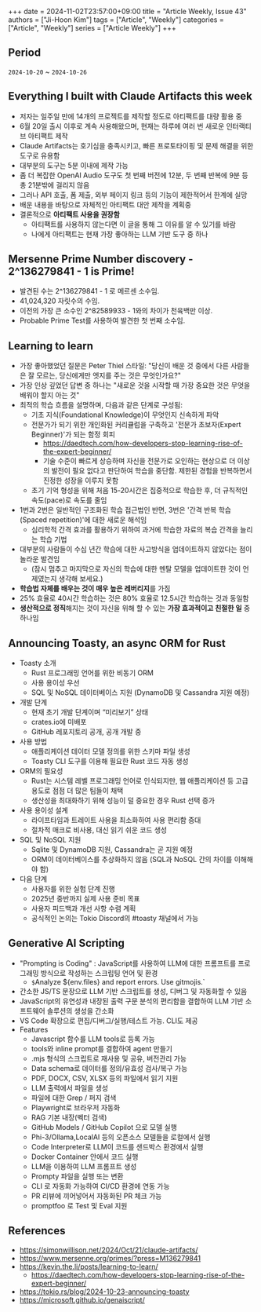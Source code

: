 +++
date = 2024-11-02T23:57:00+09:00
title = "Article Weekly, Issue 43"
authors = ["Ji-Hoon Kim"]
tags = ["Article", "Weekly"]
categories = ["Article", "Weekly"]
series = ["Article Weekly"]
+++

## Period

`2024-10-20` ~ `2024-10-26`

## Everything I built with Claude Artifacts this week

- 저자는 일주일 만에 14개의 프로젝트를 제작할 정도로 아티팩트를 대량 활용 중
- 6월 20일 출시 이후로 계속 사용해왔으며, 현재는 하루에 여러 번 새로운 인터랙티브 아티팩트 제작
- Claude Artifacts는 호기심을 충족시키고, 빠른 프로토타이핑 및 문제 해결을 위한 도구로 유용함
- 대부분의 도구는 5분 이내에 제작 가능
- 좀 더 복잡한 OpenAI Audio 도구도 첫 번째 버전에 12분, 두 번째 반복에 9분 등 총 21분밖에 걸리지 않음
- 그러나 API 호출, 폼 제출, 외부 페이지 링크 등의 기능이 제한적어서 한계에 실망
- 배운 내용을 바탕으로 자체적인 아티팩트 대안 제작을 계획중
- 결론적으로 **아티팩트 사용을 권장함**
  - 아티팩트를 사용하지 않는다면 이 글을 통해 그 이유를 알 수 있기를 바람
  - 나에게 아티팩트는 현재 가장 좋아하는 LLM 기반 도구 중 하나

## Mersenne Prime Number discovery - 2^136279841 - 1 is Prime!

- 발견된 수는 2^136279841 - 1 로 메르센 소수임.
- 41,024,320 자릿수의 수임.
- 이전의 가장 큰 소수인 2^82589933 - 1와의 차이가 천육백만 이상.
- Probable Prime Test를 사용하여 발견한 첫 번째 소수임.

## Learning to learn

- 가장 좋아했었던 질문은 Peter Thiel 스타일: "당신이 배운 것 중에서 다른 사람들은 잘 모르는, 당신에게만 엣지를 주는 것은 무엇인가요?"
- 가장 인상 깊었던 답변 중 하나는 "새로운 것을 시작할 때 가장 중요한 것은 무엇을 배워야 할지 아는 것"
- 최적의 학습 흐름을 설명하며, 다음과 같은 단계로 구성됨:
  - 기초 지식(Foundational Knowledge)이 무엇인지 신속하게 파악
  - 전문가가 되기 위한 개인화된 커리큘럼을 구축하고 '전문가 초보자(Expert Beginner)'가 되는 함정 회피
    - https://daedtech.com/how-developers-stop-learning-rise-of-the-expert-beginner/
    - 기술 수준이 빠르게 상승하며 자신을 전문가로 오인하는 현상으로 더 이상의 발전이 필요 없다고 판단하여 학습을 중단함. 제한된 경험을 반복하면서 진정한 성장을 이루지 못함
  - 초기 기억 형성을 위해 처음 15-20시간은 집중적으로 학습한 후, 더 규칙적인 속도(pace)로 속도를 줄임
- 1번과 2번은 일반적인 구조화된 학습 접근법인 반면, 3번은 '간격 반복 학습(Spaced repetition)'에 대한 새로운 해석임
  - 심리학적 간격 효과를 활용하기 위하여 과거에 학습한 자료의 복습 간격을 늘리는 학습 기법
- 대부분의 사람들이 수십 년간 학습에 대한 사고방식을 업데이트하지 않았다는 점이 놀라운 발견임
  - (잠시 멈추고 마지막으로 자신의 학습에 대한 멘탈 모델을 업데이트한 것이 언제였는지 생각해 보세요.)
- **학습법 자체를 배우는 것이 매우 높은 레버리지**를 가짐
- 25% 효율로 40시간 학습하는 것은 80% 효율로 12.5시간 학습하는 것과 동일함
- **생산적으로 정직**해지는 것이 자신을 위해 할 수 있는 **가장 효과적이고 친절한 일** 중 하나임

## Announcing Toasty, an async ORM for Rust

- Toasty 소개
  - Rust 프로그래밍 언어를 위한 비동기 ORM
  - 사용 용이성 우선
  - SQL 및 NoSQL 데이터베이스 지원 (DynamoDB 및 Cassandra 지원 예정)
- 개발 단계
  - 현재 초기 개발 단계이며 “미리보기” 상태
  - crates.io에 미배포
  - GitHub 레포지토리 공개, 공개 개발 중
- 사용 방법
  - 애플리케이션 데이터 모델 정의를 위한 스키마 파일 생성
  - Toasty CLI 도구를 이용해 필요한 Rust 코드 자동 생성
- ORM의 필요성
  - Rust는 시스템 레벨 프로그래밍 언어로 인식되지만, 웹 애플리케이션 등 고급 용도로 점점 더 많은 팀들이 채택
  - 생산성을 최대화하기 위해 성능이 덜 중요한 경우 Rust 선택 증가
- 사용 용이성 설계
  - 라이프타임과 트레이트 사용을 최소화하여 사용 편리함 증대
  - 절차적 매크로 비사용, 대신 읽기 쉬운 코드 생성
- SQL 및 NoSQL 지원
  - Sqlite 및 DynamoDB 지원, Cassandra는 곧 지원 예정
  - ORM이 데이터베이스를 추상화하지 않음 (SQL과 NoSQL 간의 차이를 이해해야 함)
- 다음 단계
  - 사용자를 위한 실험 단계 진행
  - 2025년 중반까지 실제 사용 준비 목표
  - 사용자 피드백과 개선 사항 수렴 계획
  - 공식적인 논의는 Tokio Discord의 #toasty 채널에서 가능

## Generative AI Scripting

- "Prompting is Coding" : JavaScript를 사용하여 LLM에 대한 프롬프트를 프로그래밍 방식으로 작성하는 스크립팅 언어 및 환경
  - `$`Analyze ${env.files} and report errors. Use gitmojis.`
- 간소한 JS/TS 문장으로 LLM 기반 스크립트를 생성, 디버그 및 자동화할 수 있음
- JavaScript의 유연성과 내장된 출력 구문 분석의 편리함을 결합하여 LLM 기반 소프트웨어 솔루션의 생성을 간소화
- VS Code 확장으로 편집/디버그/실행/테스트 가능. CLI도 제공
- Features
  - Javascript 함수를 LLM tools로 등록 가능
  - tools와 inline prompt를 결합하여 agent 만들기
  - .mjs 형식의 스크립트로 재사용 및 공유, 버전관리 가능
  - Data schema로 데이터를 정의/유효성 검사/복구 가능
  - PDF, DOCX, CSV, XLSX 등의 파일에서 읽기 지원
  - LLM 출력에서 파일을 생성
  - 파일에 대한 Grep / 퍼지 검색
  - Playwright로 브라우저 자동화
  - RAG 기본 내장(벡터 검색)
  - GitHub Models / GitHub Copilot 으로 모델 실행
  - Phi-3/Ollama,LocalAI 등의 오픈소스 모델들을 로컬에서 실행
  - Code Interpreter로 LLM이 코드를 샌드박스 환경에서 실행
  - Docker Container 안에서 코드 실행
  - LLM을 이용하여 LLM 프롬프트 생성
  - Prompty 파일을 실행 또는 변환
  - CLI 로 자동화 가능하여 CI/CD 환경에 연동 가능
  - PR 리뷰에 끼어넣어서 자동화된 PR 체크 가능
  - promptfoo 로 Test 및 Eval 지원

## References

- https://simonwillison.net/2024/Oct/21/claude-artifacts/
- https://www.mersenne.org/primes/?press=M136279841
- https://kevin.the.li/posts/learning-to-learn/
  - https://daedtech.com/how-developers-stop-learning-rise-of-the-expert-beginner/
- https://tokio.rs/blog/2024-10-23-announcing-toasty
- https://microsoft.github.io/genaiscript/
